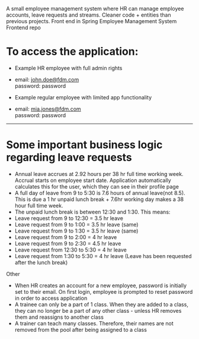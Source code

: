 A small employee management system where HR can manage employee accounts, leave requests and streams. Cleaner code + entities than previous projects. Front end in Spring Employee Management System Frontend repo

# To access the application:
- Example HR employee with full admin rights
- email: john.doe@fdm.com <br />
password: password

- Example regular employee with limited app functionality
- email: mia.jones@fdm.com <br />
password: password

---


# Some important business logic regarding leave requests

-  Annual leave accrues at 2.92 hours per 38 hr full time working week. Accrual starts on employee start date. Application automatically calculates this for the user, which they can see in their profile page
-  A full day of leave from 9 to 5:30 is 7.6 hours of annual leave(not 8.5). This is due a 1 hr unpaid lunch break + 7.6hr working day makes a 38 hour full time week.
-  The unpaid lunch break is between 12:30 and 1:30. This means:
-  Leave request from 9 to 12:30 = 3.5 hr leave
-  Leave request from 9 to 1:00 = 3.5 hr leave (same)
-  Leave request from 9 to 1:30 = 3.5 hr leave (same)
-  Leave request from 9 to 2:00 = 4 hr leave
-  Leave request from 9 to 2:30 = 4.5 hr leave
-  Leave request from 12:30 to 5:30 = 4 hr leave
-  Leave request from 1:30 to 5:30 = 4 hr leave (Leave has been requested after the lunch break)

Other

-  When HR creates an account for a new employee, password is initially set to their email. On first login, employee is prompted to reset password in order to access application
-  A trainee can only be a part of 1 class. When they are added to a class, they can no longer be a part of any other class - unless HR removes them and reassigns to another class
-  A trainer can teach many classes. Therefore, their names are not removed from the pool after being assigned to a class
